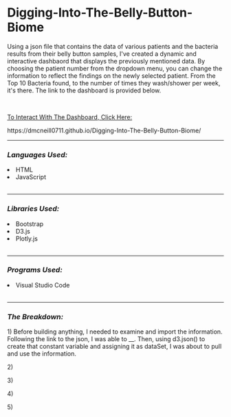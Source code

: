 # Digging-Into-The-Belly-Button-Biome

<p> Using a json file that contains the data of various patients and the bacteria results from their belly button samples, I've created a dynamic and interactive dashbaord that displays the previously mentioned data. By choosing the patient number from the dropdown menu, you can change the information to reflect the findings on the newly selected patient. From the Top 10 Bacteria found, to the number of times they wash/shower per week, it's there. The link to the dashboard is provided below.</p>
<br>
<p><u> To Interact With The Dashboard, Click Here: </u></p>
https://dmcneill0711.github.io/Digging-Into-The-Belly-Button-Biome/
<br>
<hr>
<h3><i>Languages Used:</i></h3>
<li>HTML</li>
<li>JavaScript</li>
<br>
<hr>
<h3><i>Libraries Used:</i></h3>
<li>Bootstrap</li>
<li>D3.js</li>
<li>Plotly.js</li>
<br>
<hr>
<h3><i>Programs Used:</i></h3>
<li>Visual Studio Code</li>
<br>
<hr>
<h3><i>The Breakdown:</i></h3>
<p>1) Before building anything, I needed to examine and import the information. Following the link to the json, I was able to __. Then, using d3.json() to create that constant variable and assigning it as dataSet, I was about to pull and use the information. </p>
<p>2) </p>
<p>3) </p>
<p>4) </p>
<p>5) </p>
